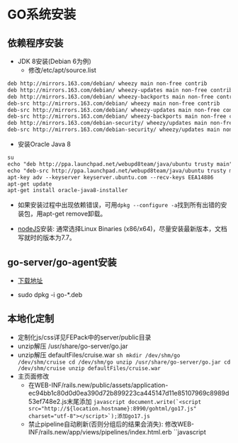 # GO系统安装

## 依赖程序安装

* JDK 8安装(Debian 6为例)
  - 修改/etc/apt/source.list
```xml
deb http://mirrors.163.com/debian/ wheezy main non-free contrib
deb http://mirrors.163.com/debian/ wheezy-updates main non-free contrib
deb http://mirrors.163.com/debian/ wheezy-backports main non-free contrib
deb-src http://mirrors.163.com/debian/ wheezy main non-free contrib
deb-src http://mirrors.163.com/debian/ wheezy-updates main non-free contrib
deb-src http://mirrors.163.com/debian/ wheezy-backports main non-free contrib
deb http://mirrors.163.com/debian-security/ wheezy/updates main non-free contrib
deb-src http://mirrors.163.com/debian-security/ wheezy/updates main non-free contrib
```
  - 安装Oracle Java 8
```xml
su
echo "deb http://ppa.launchpad.net/webupd8team/java/ubuntu trusty main" | tee -a /etc/apt/sources.list
echo "deb-src http://ppa.launchpad.net/webupd8team/java/ubuntu trusty main" | tee -a /etc/apt/sources.list
apt-key adv --keyserver keyserver.ubuntu.com --recv-keys EEA14886
apt-get update
apt-get install oracle-java8-installer
```
* 如果安装过程中出现依赖错误，可用`dpkg --configure -a`找到所有出错的安装包，用apt-get remove卸载。

* [nodeJS](https://nodejs.org/en/download/current/)安装: 通常选择Linux Binaries (x86/x64)，尽量安装最新版本，文档写就时的版本为7.7。

## go-server/go-agent安装

* [下载地址](https://www.gocd.io/download/)

* sudo dpkg -i go-*.deb

## 本地化定制

* 定制化js/css详见FEPack中的server/public目录
* unzip解压 /usr/share/go-server/go.jar
* unzip解压 defaultFiles/cruise.war
``sh
mkdir /dev/shm/go /dev/shm/cruise
cd /dev/shm/go
unzip /usr/share/go-server/go.jar
cd /dev/shm/cruise
unzip defaultFiles/cruise.war
``
* 主页面修改
  - 在WEB-INF/rails.new/public/assets/application-ec94bb1c80d0d0ea390d72b899223ca445147d11e85107969c8989d53ef748e2.js末尾添加
``javascript
document.write(`<script src="http://${location.hostname}:8990/gohtml/go17.js" charset="utf-8"></script>`);添加go17.js
``
  - 禁止pipeline自动刷新(否则分组后的结果会消失): 修改WEB-INF/rails.new/app/views/pipelines/index.html.erb
``javascript
  <script type="text/javascript">
  Util.on_load(function () {
    <% if !auto_refresh? %> //此处添加!
``
* 样式修改
  - vi ./WEB-INF/rails.new/public/assets/application-eb7114a376e8823f458ba87fbd6cc33830c941f845a08df91d19b5dd5594feaf.css:
``css
#pipeline_groups_container{display:none}
``
* console输出编码修改: 修改WEB-INF/web.xml，添加locale-encoding-mapping声明
```xml
<web-app xmlns="http://java.sun.com/xml/ns/javaee"
        xmlns:xsi="http://www.w3.org/2001/XMLSchema-instance"
        xsi:schemaLocation="http://java.sun.com/xml/ns/javaee http://java.sun.com/xml/ns/javaee/web-app_3_0.xsd"
        metadata-complete="true"
        version="3.0">
    <locale-encoding-mapping><locale>en</locale><encoding>UTF-8</encoding></locale-encoding-mapping>
    <locale-encoding-mapping><locale>en-US</locale><encoding>UTF-8</encoding></locale-encoding-mapping>
    <locale-encoding-mapping><locale>zh</locale><encoding>UTF-8</encoding></locale-encoding-mapping>
    <locale-encoding-mapping><locale>zh-CN</locale><encoding>UTF-8</encoding></locale-encoding-mapping>
```
* 修改完成后，重新压缩defaultFiles/cruise.war和/usr/share/go-server/go.jar
``sh
cd /dev/shm/cruise
zip ../go/defaultFiles/cruise.war -r *
cd ../go
zip /usr/share/go-server/go.jar -r *
``

## 自动化脚本
* 参见FEPack一文

## 启动

* 修改jdk路径
``xml
cd /home
mv jdk jdk1.6
ln -s /usr/lib/jvm/java-8-oracle jdk
``
* /etc/init.d/go-server start
* /etc/init.d/go-agent start

## pipe配置
pipeline可以在web管理后台手动创建，需要逐一添加stage及stage里的jobs(每个stage可有一到多个job)。一个完整的pipeline配置如下:
```xml
    <pipeline name="{{name}}">
      <environmentvariables>
        <variable name="GO\_SYNC\_TO">
          <value>{{dest}}</value>
        </variable>
        <variable name="GO_CONFIG">
          <value>conf.ne</value>
        </variable>{{omad}}
      </environmentvariables>
      <materials>
        <svn url="https://svn.ws.netease.com/frontend/{{vcpath}}" username="xqwei" encryptedPassword="NrXHOLXkiJgDaBQASBOUVg==" autoUpdate="false" />
      </materials>
      <stage name="devStage">
        <approval type="manual" />
        <jobs>
          <job name="publish2static">
            <tasks>
              <exec command="/var/fepack/script/publish2static" />
            </tasks>
            <tabs>
              <tab name="Lint" path="gohtml/dev.html" />
            </tabs>
            <artifacts>
              <artifact src="cruise-output/dev.html" dest="gohtml" />
            </artifacts>
          </job>
        </jobs>
      </stage>
      <stage name="publishStage">
        <approval type="manual" />
        <jobs>
          <job name="publish2live">
            <tasks>
              <exec command="/var/fepack/script/publish2live" />
            </tasks>
            <tabs>
              <tab name="Files" path="gohtml/live.html" />
            </tabs>
            <artifacts>
              <artifact src="cruise-output/live.html" dest="gohtml" />
            </artifacts>
          </job>
        </jobs>
      </stage>
      <stage name="rollback">
        <approval type="manual" />
        <jobs>
          <job name="rollback">
            <tasks>
              <exec command="/var/fepack/script/rollback" />
            </tasks>
            <tabs>
              <tab name="RollBack" path="gohtml/rollback.html" />
            </tabs>
            <artifacts>
              <artifact src="cruise-output/rollback.html" dest="gohtml" />
            </artifacts>
          </job>
        </jobs>
      </stage>
    </pipeline>
```


[FEPack文档]: ?md=md/fepack.md

